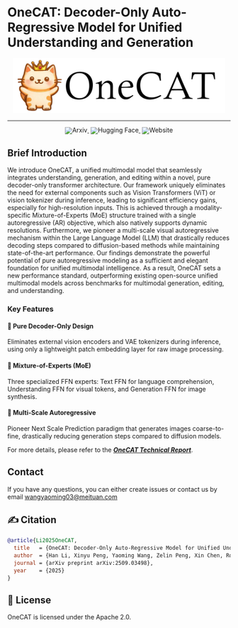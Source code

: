 # OneCAT: Decoder-Only Auto-Regressive Model for Unified Understanding and Generation

<div align="center">
  <img src="assets/banner.png" width="480" alt="onecat" />
</div>
<hr>

<div align="center" style="line-height: 1;">
  <a href="https://arxiv.org/abs/2509.03498" target="_blank" style="margin: 2px;">
    <img alt="Arxiv" src="https://img.shields.io/badge/OneCAT-Paper-red?logo=arxiv&logoColor=red"  fill-opacity="1" style="display: inline-block; vertical-align: middle;"/>
  </a>
  <a href="https://huggingface.co/onecat-ai" target="_blank" style="margin: 2px;">
    <img alt="Hugging Face" src="https://img.shields.io/badge/%F0%9F%A4%97%20OneCAT-Model-yellow" style="display: inline-block; vertical-align: middle;"/>
  </a>
  <a href="https://onecat-ai.github.io/" target="_blank" style="margin: 2px;">
    <img alt="Website" src="https://img.shields.io/badge/OneCAT-Website-0A66C2?logo=safari&logoColor=white" style="display: inline-block; vertical-align: middle;"/>
  </a>
</div>




## Brief Introduction
We introduce OneCAT, a unified multimodal model that seamlessly integrates understanding, generation, and editing within a novel, pure decoder-only transformer architecture. Our framework uniquely eliminates the need for external components such as Vision Transformers (ViT) or vision tokenizer during inference, leading to significant efficiency gains, especially for high-resolution
inputs. This is achieved through a modality-specific Mixture-of-Experts (MoE) structure trained with a single autoregressive (AR) objective, which also natively supports dynamic resolutions. Furthermore, we pioneer a multi-scale visual autoregressive mechanism within the Large Language Model (LLM) that drastically reduces decoding steps compared to diffusion-based methods while maintaining state-of-the-art performance. Our findings demonstrate the powerful potential of pure autoregressive modeling as a sufficient and elegant foundation for unified multimodal intelligence. As a result, OneCAT sets a new performance standard, outperforming existing open-source unified multimodal models across benchmarks for multimodal generation, editing, and understanding.

### Key Features

#### 🌟 Pure Decoder-Only Design

Eliminates external vision encoders and VAE tokenizers during inference, using only a lightweight patch embedding layer for raw image processing.


#### 🌟 Mixture-of-Experts (MoE)

Three specialized FFN experts: Text FFN for language comprehension, Understanding FFN for visual tokens, and Generation FFN for image synthesis.

#### 🌟 Multi-Scale Autoregressive
Pioneer Next Scale Prediction paradigm that generates images coarse-to-fine, drastically reducing generation steps compared to diffusion models.

For more details, please refer to the [***OneCAT Technical Report***](https://arxiv.org/abs/2509.03498).



## Contact
If you have any questions, you can either create issues or contact us by email wangyaoming03@meituan.com


## ✍️ Citation

```bibtex
@article{Li2025OneCAT,
  title   = {OneCAT: Decoder-Only Auto-Regressive Model for Unified Understanding and Generation},
  author  = {Han Li, Xinyu Peng, Yaoming Wang, Zelin Peng, Xin Chen, Rongxiang Weng, Jingang Wang, Xunliang Cai, Wenrui Dai, Hongkai Xiong},
  journal = {arXiv preprint arXiv:2509.03498},
  year    = {2025}
}
```

## 📜 License
OneCAT is licensed under the Apache 2.0.
